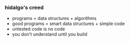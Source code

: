 ### hidalgo's creed


* programs = data structures + algorithms
* good programs = smart data structures + simple code
* untested code is no code
* you don't understand until you build